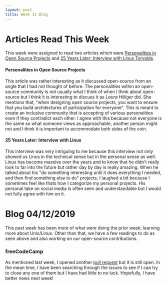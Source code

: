 ```yaml
---
layout: post
title: Week 11 Blog
---
```


# Articles Read This Week
This week were assigned to read two articles which were [Personalities in Open Source Projects](https://opensource.com/open-organization/18/11/design-communities-personality-types?utm_campaign=intrel) and [25 Years Later: Interview with Linus Torvalds](https://www.linuxjournal.com/content/25-years-later-interview-linus-torvalds).

#### Personalities in Open Source Projects
This article was rather interesting as it discussed open-source from an angle that I had not thought of before. The personalities within an open-source community is not usually what I think of when I think about open-source but I think it is interesting to discuss it as *Laura Hilliger* did. She mentions that, "when designing open source projects, you want to ensure that you build architectures of participation for everyone". This is meant to create an inclusive community that is accepting of various personalities even if they contradict each other. I agree with this because not everyone is the same so what someone views as approachable, another person might not and I think it is important to accommodate both sides of the coin.

#### 25 Years Later: Interview with Linus
This interview was very intriguing to me because this interview not only showed us Linus in the technical sense but in the personal sense as well. Linux has become massive over the years and to know that he didn't really look to far into the future but rather day by day is really amazing. When he talked about his "do something interesting until it does everything I needed, and then find something else to do" projects, I laughed a bit because I sometimes feel like thats how I categorize my personal projects. His personal take on social media is often seen and understandable but I would not fully agree with him on it.

# Blog 04/12/2019
This past week has been more of what were doing the prior week; learning more about Unix/Linux. Other than that, we have a few readings to do as seen above and also working on our open-source contributions.

### freeCodeCamp
As mentioned last week, I opened another [pull request](https://github.com/freeCodeCamp/freeCodeCamp/pull/35741) but it is still open. In the mean time, I have been searching through the issues to see if I can try to close any one of them but I have had little to no luck. Hopefully, I have better news next week!

